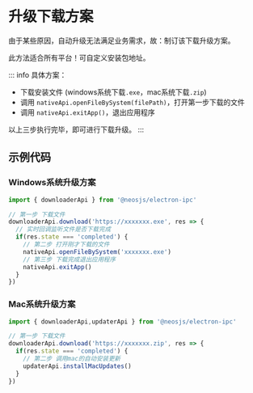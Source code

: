 # 升级下载方案

由于某些原因，自动升级无法满足业务需求，故：制订该下载升级方案。

此方法适合所有平台！可自定义安装包地址。

::: info
具体方案：
- 下载安装文件 (windows系统下载`.exe`，mac系统下载`.zip`)
- 调用 `nativeApi.openFileBySystem(filePath)`，打开第一步下载的文件
- 调用 `nativeApi.exitApp()`，退出应用程序

以上三步执行完毕，即可进行下载升级。
:::

## 示例代码
### Windows系统升级方案
```js
import { downloaderApi } from '@neosjs/electron-ipc'

// 第一步 下载文件
downloaderApi.download('https://xxxxxxx.exe', res => {
  // 实时回调监听文件是否下载完成
  if(res.state === 'completed') {
    // 第二步 打开刚才下载的文件
    nativeApi.openFileBySystem('xxxxxxx.exe')
    // 第三步 下载完成退出应用程序
    nativeApi.exitApp() 
  }
})
```

### Mac系统升级方案
```js
import { downloaderApi,updaterApi } from '@neosjs/electron-ipc'

// 第一步 下载文件
downloaderApi.download('https://xxxxxxx.zip', res => {
  if(res.state === 'completed') {
    // 第二步 调用mac的自动安装更新
    updaterApi.installMacUpdates()
  }
})

```

